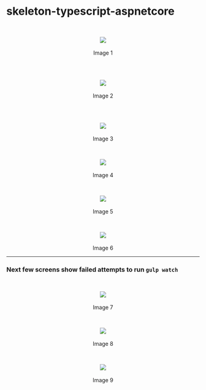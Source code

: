 # skeleton-typescript-aspnetcore

<br>
<p align=center>
  <img src="https://cloud.githubusercontent.com/assets/2712405/18028256/f990485a-6c47-11e6-8a89-741920ca8a02.png"></img>
 <br><br>
Image 1
</p>
<br>

<br>
<p align=center>
  <img src="https://cloud.githubusercontent.com/assets/2712405/18028266/2539871e-6c48-11e6-8611-9290ee5226de.png"></img>
 <br><br>
Image 2
</p>
<br>

<br>
<p align=center>
  <img src="https://cloud.githubusercontent.com/assets/2712405/18029733/640b26ac-6c6e-11e6-864e-1bfb984e236b.png"></img>
 <br><br>
Image 3
</p>

<br>
<p align=center>
  <img src="https://cloud.githubusercontent.com/assets/2712405/18029741/95d167a0-6c6e-11e6-846f-cd0521001f90.png"></img>
 <br><br>
Image 4
</p>

<br>
<p align=center>
  <img src="https://cloud.githubusercontent.com/assets/2712405/18029747/c45ce194-6c6e-11e6-919f-c1043b02672d.png"></img>
 <br><br>
Image 5
</p>

<br>
<p align=center>
  <img src="https://cloud.githubusercontent.com/assets/2712405/18029752/eb70ecda-6c6e-11e6-8a35-299f6925ed7b.png"></img>
 <br><br>
Image 6
</p>

***

### Next few screens show failed attempts to run `gulp watch` 

<br>
<p align=center>
  <img src="https://cloud.githubusercontent.com/assets/2712405/18029871/6dc36a2a-6c72-11e6-891d-69b04d29503d.png"></img>
 <br><br>
Image 7
</p>

<br>
<p align=center>
  <img src="https://cloud.githubusercontent.com/assets/2712405/18029875/9cdc74d2-6c72-11e6-94b2-5000ab71e6a6.png"></img>
 <br><br>
Image 8
</p>

<br>
<p align=center>
  <img src="https://cloud.githubusercontent.com/assets/2712405/18029878/c20e874a-6c72-11e6-891c-c30c0d043b5c.png"></img>
 <br><br>
Image 9
</p>











